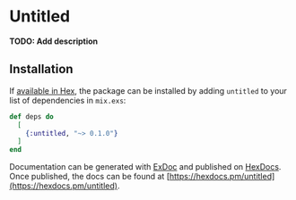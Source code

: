 # Untitled

**TODO: Add description**

## Installation

If [available in Hex](https://hex.pm/docs/publish), the package can be installed
by adding `untitled` to your list of dependencies in `mix.exs`:

```elixir
def deps do
  [
    {:untitled, "~> 0.1.0"}
  ]
end
```

Documentation can be generated with [ExDoc](https://github.com/elixir-lang/ex_doc)
and published on [HexDocs](https://hexdocs.pm). Once published, the docs can
be found at [https://hexdocs.pm/untitled](https://hexdocs.pm/untitled).

